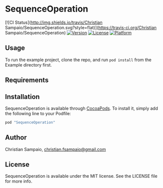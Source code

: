 # SequenceOperation

[![CI Status](http://img.shields.io/travis/Christian Sampaio/SequenceOperation.svg?style=flat)](https://travis-ci.org/Christian Sampaio/SequenceOperation)
[![Version](https://img.shields.io/cocoapods/v/SequenceOperation.svg?style=flat)](http://cocoapods.org/pods/SequenceOperation)
[![License](https://img.shields.io/cocoapods/l/SequenceOperation.svg?style=flat)](http://cocoapods.org/pods/SequenceOperation)
[![Platform](https://img.shields.io/cocoapods/p/SequenceOperation.svg?style=flat)](http://cocoapods.org/pods/SequenceOperation)

## Usage

To run the example project, clone the repo, and run `pod install` from the Example directory first.

## Requirements

## Installation

SequenceOperation is available through [CocoaPods](http://cocoapods.org). To install
it, simply add the following line to your Podfile:

```ruby
pod "SequenceOperation"
```

## Author

Christian Sampaio, christian.fsampaio@gmail.com

## License

SequenceOperation is available under the MIT license. See the LICENSE file for more info.
